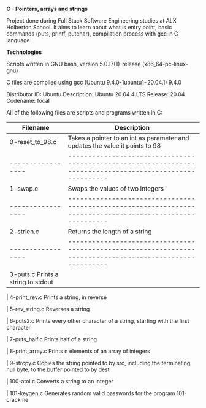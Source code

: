 __C - Pointers, arrays and strings__

Project done during Full Stack Software Engineering studies at ALX Holberton School. It aims to learn about what is entry point, basic commands (puts, printf, putchar), compilation process with gcc in C language.

__Technologies__

Scripts written in GNU bash, version 5.0.17(1)-release (x86_64-pc-linux-gnu) 

C files are compiled using gcc (Ubuntu 9.4.0-1ubuntu1~20.04.1) 9.4.0

Distributor ID: Ubuntu
Description:    Ubuntu 20.04.4 LTS
Release:        20.04
Codename:       focal
                                                                                                                       
                                                                                                                                      
All of the following files are scripts and programs written in C: 

| __Filename__       |   __Description__  |
| -----------------  |  ---------------------------------------------------------------------------------------------------------- 
| 0-reset_to_98.c	   |  Takes a pointer to an int as parameter and updates the value it points to 98
| -----------------  |  ---------------------------------------------------------------------------------------------------------- 
|  1-swap.c	         |    Swaps the values of two integers    
| -----------------  |  ---------------------------------------------------------------------------------------------------------- 
| 2-strlen.c         |    Returns the length of a string                                                                            
| -----------------  |  ----------------------------------------------------------------------------------------------------------                                                                                                          
| 3-puts.c	             Prints a string to stdout

| 4-print_rev.c	         Prints a string, in reverse

| 5-rev_string.c	       Reverses a string

| 6-puts2.c	             Prints every other character of a string, starting with the first character

| 7-puts_half.c	         Prints half of a string

| 8-print_array.c        Prints n elements of an array of integers

| 9-strcpy.c	           Copies the string pointed to by src, including the terminating null byte, to the buffer pointed to by dest

| 100-atoi.c	           Converts a string to an integer

|  101-keygen.c	         Generates random valid passwords for the program 101-crackme


